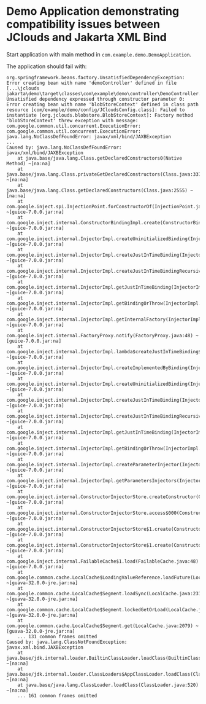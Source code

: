 # Demo Application demonstrating compatibility issues between JClouds and Jakarta XML Bind

Start application with main method in `com.example.demo.DemoApplication`.

The application should fail with: 

    org.springframework.beans.factory.UnsatisfiedDependencyException: Error creating bean with name 'demoController' defined in file [...\jclouds jakarta\demo\target\classes\com\example\demo\controller\DemoController.class]: Unsatisfied dependency expressed through constructor parameter 0: Error creating bean with name 'blobStoreContext' defined in class path resource [com/example/demo/config/JCloudsConfig.class]: Failed to instantiate [org.jclouds.blobstore.BlobStoreContext]: Factory method 'blobStoreContext' threw exception with message: com.google.common.util.concurrent.ExecutionError: com.google.common.util.concurrent.ExecutionError: java.lang.NoClassDefFoundError: javax/xml/bind/JAXBException
    ...
    Caused by: java.lang.NoClassDefFoundError: javax/xml/bind/JAXBException
    	at java.base/java.lang.Class.getDeclaredConstructors0(Native Method) ~[na:na]
    	at java.base/java.lang.Class.privateGetDeclaredConstructors(Class.java:3373) ~[na:na]
    	at java.base/java.lang.Class.getDeclaredConstructors(Class.java:2555) ~[na:na]
    	at com.google.inject.spi.InjectionPoint.forConstructorOf(InjectionPoint.java:299) ~[guice-7.0.0.jar:na]
    	at com.google.inject.internal.ConstructorBindingImpl.create(ConstructorBindingImpl.java:121) ~[guice-7.0.0.jar:na]
    	at com.google.inject.internal.InjectorImpl.createUninitializedBinding(InjectorImpl.java:737) ~[guice-7.0.0.jar:na]
    	at com.google.inject.internal.InjectorImpl.createJustInTimeBinding(InjectorImpl.java:982) ~[guice-7.0.0.jar:na]
    	at com.google.inject.internal.InjectorImpl.createJustInTimeBindingRecursive(InjectorImpl.java:902) ~[guice-7.0.0.jar:na]
    	at com.google.inject.internal.InjectorImpl.getJustInTimeBinding(InjectorImpl.java:302) ~[guice-7.0.0.jar:na]
    	at com.google.inject.internal.InjectorImpl.getBindingOrThrow(InjectorImpl.java:225) ~[guice-7.0.0.jar:na]
    	at com.google.inject.internal.InjectorImpl.getInternalFactory(InjectorImpl.java:996) ~[guice-7.0.0.jar:na]
    	at com.google.inject.internal.FactoryProxy.notify(FactoryProxy.java:48) ~[guice-7.0.0.jar:na]
    	at com.google.inject.internal.InjectorImpl.lambda$createJustInTimeBinding$0(InjectorImpl.java:988) ~[guice-7.0.0.jar:na]
    	at com.google.inject.internal.InjectorImpl.createImplementedByBinding(InjectorImpl.java:854) ~[guice-7.0.0.jar:na]
    	at com.google.inject.internal.InjectorImpl.createUninitializedBinding(InjectorImpl.java:726) ~[guice-7.0.0.jar:na]
    	at com.google.inject.internal.InjectorImpl.createJustInTimeBinding(InjectorImpl.java:982) ~[guice-7.0.0.jar:na]
    	at com.google.inject.internal.InjectorImpl.createJustInTimeBindingRecursive(InjectorImpl.java:902) ~[guice-7.0.0.jar:na]
    	at com.google.inject.internal.InjectorImpl.getJustInTimeBinding(InjectorImpl.java:302) ~[guice-7.0.0.jar:na]
    	at com.google.inject.internal.InjectorImpl.getBindingOrThrow(InjectorImpl.java:225) ~[guice-7.0.0.jar:na]
    	at com.google.inject.internal.InjectorImpl.createParameterInjector(InjectorImpl.java:1083) ~[guice-7.0.0.jar:na]
    	at com.google.inject.internal.InjectorImpl.getParametersInjectors(InjectorImpl.java:1070) ~[guice-7.0.0.jar:na]
    	at com.google.inject.internal.ConstructorInjectorStore.createConstructor(ConstructorInjectorStore.java:74) ~[guice-7.0.0.jar:na]
    	at com.google.inject.internal.ConstructorInjectorStore.access$000(ConstructorInjectorStore.java:29) ~[guice-7.0.0.jar:na]
    	at com.google.inject.internal.ConstructorInjectorStore$1.create(ConstructorInjectorStore.java:37) ~[guice-7.0.0.jar:na]
    	at com.google.inject.internal.ConstructorInjectorStore$1.create(ConstructorInjectorStore.java:33) ~[guice-7.0.0.jar:na]
    	at com.google.inject.internal.FailableCache$1.load(FailableCache.java:48) ~[guice-7.0.0.jar:na]
    	at com.google.common.cache.LocalCache$LoadingValueReference.loadFuture(LocalCache.java:3570) ~[guava-32.0.0-jre.jar:na]
    	at com.google.common.cache.LocalCache$Segment.loadSync(LocalCache.java:2312) ~[guava-32.0.0-jre.jar:na]
    	at com.google.common.cache.LocalCache$Segment.lockedGetOrLoad(LocalCache.java:2189) ~[guava-32.0.0-jre.jar:na]
    	at com.google.common.cache.LocalCache$Segment.get(LocalCache.java:2079) ~[guava-32.0.0-jre.jar:na]
    	... 131 common frames omitted
    Caused by: java.lang.ClassNotFoundException: javax.xml.bind.JAXBException
    	at java.base/jdk.internal.loader.BuiltinClassLoader.loadClass(BuiltinClassLoader.java:641) ~[na:na]
    	at java.base/jdk.internal.loader.ClassLoaders$AppClassLoader.loadClass(ClassLoaders.java:188) ~[na:na]
    	at java.base/java.lang.ClassLoader.loadClass(ClassLoader.java:520) ~[na:na]
    	... 161 common frames omitted
